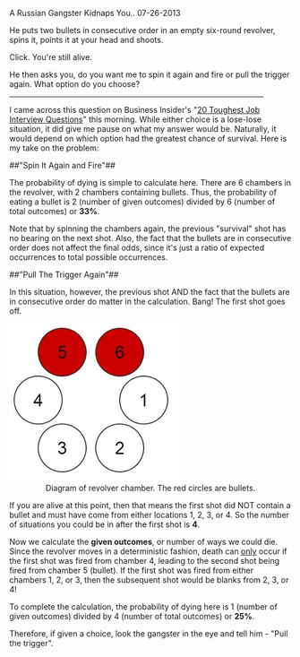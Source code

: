 A Russian Gangster Kidnaps You..
07-26-2013

He puts two bullets in consecutive order in an empty six-round revolver, spins it, points it at your head and shoots.

Click. You're still alive.

He then asks you, do you want me to spin it again and fire or pull the trigger again. What option do you choose?

<hr width="90%">

I came across this question on Business Insider's "[20 Toughest Job Interview Questions][1]" this morning. While either choice is a lose-lose situation, it did give me pause on what my answer would be. Naturally, it would depend on which option had the greatest chance of survival. Here is my take on the problem:

##"Spin It Again and Fire"##

The probability of dying is simple to calculate here. There are 6 chambers in the revolver, with 2 chambers containing bullets. Thus, the probability of eating a bullet is 2 (number of given outcomes) divided by 6 (number of total outcomes) or **33%**.

Note that by spinning the chambers again, the previous "survival" shot has no bearing on the next shot. Also, the fact that the bullets are in consecutive order does not affect the final odds, since it's just a ratio of expected occurrences to total possible occurrences.

##"Pull The Trigger Again"##

In this situation, however, the previous shot AND the fact that the bullets are in consecutive order do matter in the calculation. Bang! The first shot goes off.

<img class="pure-img" src="/static/two_bullets.jpg" class="center" />
<div class="separator" style="clear: both; text-align: center;">
Diagram of revolver chamber. The red circles are bullets.</div>

If you are alive at this point, then that means the first shot did NOT contain a bullet and must have come from either locations 1, 2, 3, or 4. So the number of situations you could be in after the first shot is **4**.

Now we calculate the **given outcomes**, or number of ways we could die. Since the revolver moves in a deterministic fashion, death can <u>only</u> occur if the first shot was fired from chamber 4, leading to the second shot being fired from chamber 5 (bullet). If the first shot was fired from either chambers 1, 2, or 3, then the subsequent shot would be blanks from 2, 3, or 4!

To complete the calculation, the probability of dying here is 1 (number of given outcomes) divided by 4 (number of total outcomes) or **25%**.

Therefore, if given a choice, look the gangster in the eye and tell him - "Pull the trigger".

[1]: http://www.businessinsider.com/toughest-job-interview-questions-2013-7

